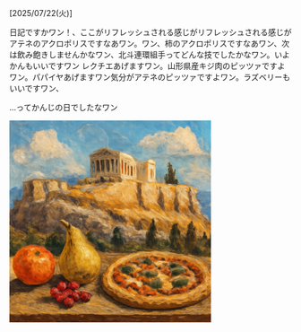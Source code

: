 [2025/07/22(火)]

日記ですかワン！、ここがリフレッシュされる感じがリフレッシュされる感じがアテネのアクロポリスですなあワン。ワン、柿のアクロポリスですなあワン、次は飲み飽きしませんかなワン、北斗連環組手ってどんな技でしたかなワン。いよかんもいいですワン レクチエあげますワン。山形県産キジ肉のピッツァですよワン。パパイヤあげますワン気分がアテネのピッツァですよワン。ラズベリーもいいですワン、

...ってかんじの日でしたなワン

<img width="360px" src="image.png">